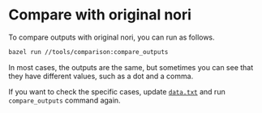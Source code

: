 # Compare with original nori

To compare outputs with original nori, you can run as follows.

```sh
bazel run //tools/comparison:compare_outputs
```

In most cases, the outputs are the same, but sometimes you can see that they have different values, such as a dot and a comma.

If you want to check the specific cases, update [`data.txt`](./data.txt) and run `compare_outputs` command again.
